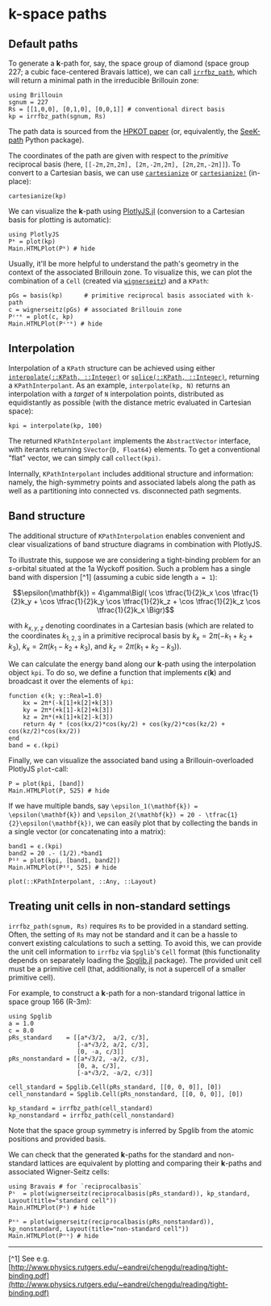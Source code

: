 # **k**-space paths

## Default paths

To generate a **k**-path for, say, the space group of diamond (space group 227; a cubic face-centered Bravais lattice), we can call [`irrfbz_path`](@ref), which will return a minimal path in the irreducible Brillouin zone:
```@example kpath
using Brillouin
sgnum = 227
Rs = [[1,0,0], [0,1,0], [0,0,1]] # conventional direct basis
kp = irrfbz_path(sgnum, Rs)
```
The path data is sourced from the [HPKOT paper](http://dx.doi.org/10.1016/j.commatsci.2016.10.015) (or, equivalently, the [SeeK-path](https://github.com/giovannipizzi/seekpath) Python package). 

The coordinates of the path are given with respect to the *primitive* reciprocal basis (here, `[[-2π,2π,2π], [2π,-2π,2π], [2π,2π,-2π]]`). To convert to a Cartesian basis, we can use [`cartesianize`](@ref) or [`cartesianize!`](@ref) (in-place):
```@example kpath
cartesianize(kp)
```
We can visualize the **k**-path using [PlotlyJS.jl](https://github.com/JuliaPlots/PlotlyJS.jl) (conversion to a Cartesian basis for plotting is automatic):
```@example kpath
using PlotlyJS
Pᵏ = plot(kp)
Main.HTMLPlot(Pᵏ) # hide
```

Usually, it'll be more helpful to understand the path's geometry in the context of the associated Brillouin zone. To visualize this, we can plot the combination of a `Cell` (created via [`wignerseitz`](@ref)) and a `KPath`:
```@example kpath
pGs = basis(kp)      # primitive reciprocal basis associated with k-path
c = wignerseitz(pGs) # associated Brillouin zone
Pᶜ⁺ᵏ = plot(c, kp)
Main.HTMLPlot(Pᶜ⁺ᵏ) # hide
```

## Interpolation
Interpolation of a `KPath` structure can be achieved using either [`interpolate(::KPath, ::Integer)`](@ref) or [`splice(::KPath, ::Integer)`](@ref), returning a `KPathInterpolant`.
As an example, `interpolate(kp, N)` returns an interpolation with a *target* of `N` interpolation points, distributed as equidistantly as possible (with the distance metric evaluated in Cartesian space):
```@example kpath
kpi = interpolate(kp, 100)
```
The returned `KPathInterpolant` implements the `AbstractVector` interface, with iterants returning `SVector{D, Float64}` elements.
To get a conventional "flat" vector, we can simply call `collect(kpi)`.

Internally, `KPathInterpolant` includes additional structure and information: namely, the high-symmetry points and associated labels along the path as well as a partitioning into connected vs. disconnected path segments.

## Band structure
The additional structure of `KPathInterpolation` enables convenient and clear visualizations of band structure diagrams in combination with PlotlyJS.

To illustrate this, suppose we are considering a tight-binding problem for an *s*-orbital situated at the 1a Wyckoff position. Such a problem has a single band with dispersion [^1] (assuming a cubic side length ``a = 1``):
```math
\epsilon(\mathbf{k})
=
4\gamma\Bigl(
    \cos \tfrac{1}{2}k_x \cos \tfrac{1}{2}k_y +
    \cos \tfrac{1}{2}k_y \cos \tfrac{1}{2}k_z +
    \cos \tfrac{1}{2}k_z \cos \tfrac{1}{2}k_x
    \Bigr)
```
with $k_{x,y,z}$ denoting coordinates in a Cartesian basis (which are related to the coordinates $k_{1,2,3}$ in a primitive reciprocal basis by $k_x = 2π(-k_1+k_2+k_3)$, $k_x = 2π(k_1-k_2+k_3)$, and $k_z = 2π(k_1+k_2-k_3)$).

We can calculate the energy band along our **k**-path using the interpolation object `kpi`. To do so, we define a function that implements $\epsilon(\mathbf{k})$ and broadcast it over the elements of `kpi`:
```@example kpath
function ϵ(k; γ::Real=1.0)
    kx = 2π*(-k[1]+k[2]+k[3])
    ky = 2π*(+k[1]-k[2]+k[3])
    kz = 2π*(+k[1]+k[2]-k[3])
    return 4γ * (cos(kx/2)*cos(ky/2) + cos(ky/2)*cos(kz/2) + cos(kz/2)*cos(kx/2))
end
band = ϵ.(kpi)
```

Finally, we can visualize the associated band using a Brillouin-overloaded PlotlyJS `plot`-call:
```@example kpath
P = plot(kpi, [band])
Main.HTMLPlot(P, 525) # hide
```

If we have multiple bands, say ``\epsilon_1(\mathbf{k}) = \epsilon(\mathbf{k})`` and ``\epsilon_2(\mathbf{k}) = 20 - \tfrac{1}{2}\epsilon(\mathbf{k})``, we can easily plot that by collecting the bands in a single vector (or concatenating into a matrix):
```@example kpath
band1 = ϵ.(kpi)
band2 = 20 .- (1/2).*band1
P¹² = plot(kpi, [band1, band2])
Main.HTMLPlot(P¹², 525) # hide
```

```@docs
plot(::KPathInterpolant, ::Any, ::Layout)
```

## Treating unit cells in non-standard settings
`irrfbz_path(sgnum, Rs)` requires `Rs` to be provided in a standard setting. Often, the setting of `Rs` may not be standard and it can be a hassle to convert existing calculations to such a setting.
To avoid this, we can provide the unit cell information to `irrfbz` via `Spglib`'s `Cell` format (this functionality depends on separately loading the [Spglib.jl](https://github.com/singularitti/Spglib.jl) package).
The provided unit cell must be a primitive cell (that, additionally, is not a supercell of a smaller primitive cell).

For example, to construct a **k**-path for a non-standard trigonal lattice in space group 166 (R-3m):
```@example kpath
using Spglib
a = 1.0
c = 8.0
pRs_standard    = [[a*√3/2,  a/2, c/3],
                   [-a*√3/2, a/2, c/3],
                   [0, -a, c/3]]
pRs_nonstandard = [[a*√3/2, -a/2, c/3],
                   [0, a, c/3],
                   [-a*√3/2, -a/2, c/3]]

cell_standard = Spglib.Cell(pRs_standard, [[0, 0, 0]], [0])
cell_nonstandard = Spglib.Cell(pRs_nonstandard, [[0, 0, 0]], [0])

kp_standard = irrfbz_path(cell_standard)
kp_nonstandard = irrfbz_path(cell_nonstandard)
```
Note that the space group symmetry is inferred by Spglib from the atomic positions and provided basis.

We can check that the generated **k**-paths for the standard and non-standard lattices are equivalent by plotting and comparing their **k**-paths and associated Wigner-Seitz cells:
```@example kpath
using Bravais # for `reciprocalbasis`
Pˢ  = plot(wignerseitz(reciprocalbasis(pRs_standard)), kp_standard, Layout(title="standard cell"))
Main.HTMLPlot(Pˢ) # hide
```

```@example kpath
Pⁿˢ = plot(wignerseitz(reciprocalbasis(pRs_nonstandard)), kp_nonstandard, Layout(title="non-standard cell"))
Main.HTMLPlot(Pⁿˢ) # hide
```

---

[^1] See e.g. [http://www.physics.rutgers.edu/~eandrei/chengdu/reading/tight-binding.pdf](http://www.physics.rutgers.edu/~eandrei/chengdu/reading/tight-binding.pdf)